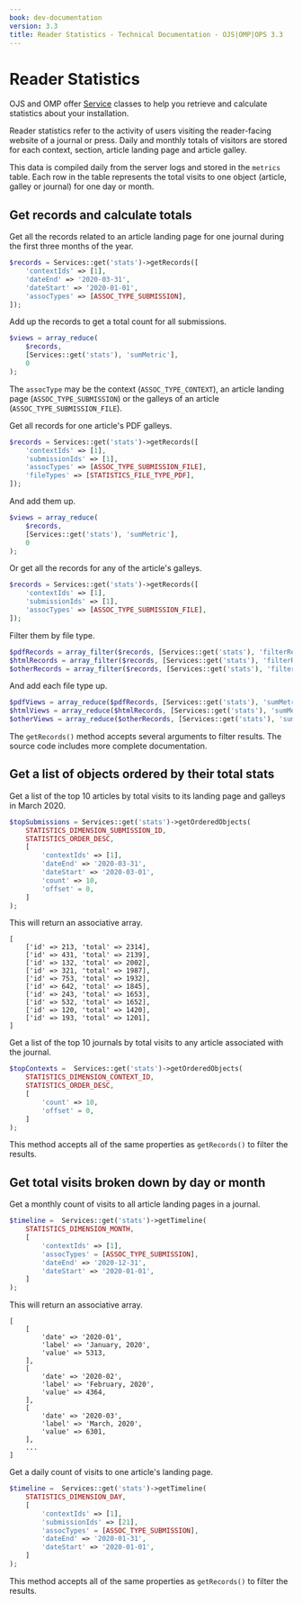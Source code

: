 ```yaml
---
book: dev-documentation
version: 3.3
title: Reader Statistics - Technical Documentation - OJS|OMP|OPS 3.3
---
```


# Reader Statistics

OJS and OMP offer [Service](architecture-services.md) classes to help you retrieve and calculate statistics about your installation.

Reader statistics refer to the activity of users visiting the reader-facing website of a journal or press. Daily and monthly totals of visitors are stored for each context, section, article landing page and article galley.

This data is compiled daily from the server logs and stored in the `metrics` table. Each row in the table represents the total visits to one object (article, galley or journal) for one day or month.

## Get records and calculate totals

Get all the records related to an article landing page for one journal during the first three months of the year.

```php
$records = Services::get('stats')->getRecords([
	'contextIds' => [1],
	'dateEnd' => '2020-03-31',
	'dateStart' => '2020-01-01',
	'assocTypes' => [ASSOC_TYPE_SUBMISSION],
]);
```

Add up the records to get a total count for all submissions.

```php
$views = array_reduce(
	$records,
	[Services::get('stats'), 'sumMetric'],
	0
);
```

The `assocType` may be the context (`ASSOC_TYPE_CONTEXT`), an article landing page (`ASSOC_TYPE_SUBMISSION`) or the galleys of an article (`ASSOC_TYPE_SUBMISSION_FILE`).

Get all records for one article's PDF galleys.

```php
$records = Services::get('stats')->getRecords([
	'contextIds' => [1],
	'submissionIds' => [1],
	'assocTypes' => [ASSOC_TYPE_SUBMISSION_FILE],
	'fileTypes' => [STATISTICS_FILE_TYPE_PDF],
]);
```

And add them up.

```php
$views = array_reduce(
	$records,
	[Services::get('stats'), 'sumMetric'],
	0
);
```

Or get all the records for any of the article's galleys.

```php
$records = Services::get('stats')->getRecords([
	'contextIds' => [1],
	'submissionIds' => [1],
	'assocTypes' => [ASSOC_TYPE_SUBMISSION_FILE],
]);
```

Filter them by file type.

```php
$pdfRecords = array_filter($records, [Services::get('stats'), 'filterRecordPdf']);
$htmlRecords = array_filter($records, [Services::get('stats'), 'filterRecordHtml']);
$otherRecords = array_filter($records, [Services::get('stats'), 'filterRecordOther']);
```

And add each file type up.

```php
$pdfViews = array_reduce($pdfRecords, [Services::get('stats'), 'sumMetric'], 0);
$htmlViews = array_reduce($htmlRecords, [Services::get('stats'), 'sumMetric'], 0);
$otherViews = array_reduce($otherRecords, [Services::get('stats'), 'sumMetric'], 0);
```

The `getRecords()` method accepts several arguments to filter results. The source code includes more complete documentation.

## Get a list of objects ordered by their total stats

Get a list of the top 10 articles by total visits to its landing page and galleys in March 2020.

```php
$topSubmissions = Services::get('stats')->getOrderedObjects(
	STATISTICS_DIMENSION_SUBMISSION_ID,
	STATISTICS_ORDER_DESC,
	[
		'contextIds' => [1],
		'dateEnd' => '2020-03-31',
		'dateStart' => '2020-03-01',
		'count' => 10,
		'offset' = 0,
	]
);
```

This will return an associative array.

```
[
	['id' => 213, 'total' => 2314],
	['id' => 431, 'total' => 2139],
	['id' => 132, 'total' => 2002],
	['id' => 321, 'total' => 1987],
	['id' => 753, 'total' => 1932],
	['id' => 642, 'total' => 1845],
	['id' => 243, 'total' => 1653],
	['id' => 532, 'total' => 1652],
	['id' => 120, 'total' => 1420],
	['id' => 193, 'total' => 1201],
]
```

Get a list of the top 10 journals by total visits to any article associated with the journal.

```php
$topContexts =  Services::get('stats')->getOrderedObjects(
	STATISTICS_DIMENSION_CONTEXT_ID,
	STATISTICS_ORDER_DESC,
	[
		'count' => 10,
		'offset' = 0,
	]
);
```

This method accepts all of the same properties as `getRecords()` to filter the results.

## Get total visits broken down by day or month

Get a monthly count of visits to all article landing pages in a journal.

```php
$timeline =  Services::get('stats')->getTimeline(
	STATISTICS_DIMENSION_MONTH,
	[
		'contextIds' => [1],
		'assocTypes' = [ASSOC_TYPE_SUBMISSION],
		'dateEnd' => '2020-12-31',
		'dateStart' => '2020-01-01',
	]
);
```

This will return an associative array.

```
[
	[
		'date' => '2020-01',
		'label' => 'January, 2020',
		'value' => 5313,
	],
	[
		'date' => '2020-02',
		'label' => 'February, 2020',
		'value' => 4364,
	],
	[
		'date' => '2020-03',
		'label' => 'March, 2020',
		'value' => 6301,
	],
	...
]
```

Get a daily count of visits to one article's landing page.

```php
$timeline =  Services::get('stats')->getTimeline(
	STATISTICS_DIMENSION_DAY,
	[
		'contextIds' => [1],
		'submissionIds' => [21],
		'assocTypes' = [ASSOC_TYPE_SUBMISSION],
		'dateEnd' => '2020-01-31',
		'dateStart' => '2020-01-01',
	]
);
```

This method accepts all of the same properties as `getRecords()` to filter the results.
